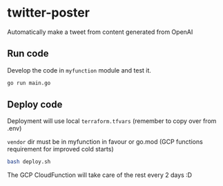 # twitter-poster

Automatically make a tweet from content generated from OpenAI

## Run code

Develop the code in `myfunction` module and test it.

```bash
go run main.go
```

## Deploy code

Deployment will use local `terraform.tfvars` (remember to copy over from .env)

`vendor` dir must be in myfunction in favour or go.mod (GCP functions requirement for improved cold starts)

```bash
bash deploy.sh
```

The GCP CloudFunction will take care of the rest every 2 days :D
